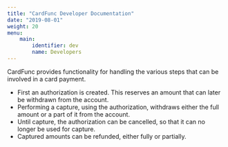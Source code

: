 ```yaml
---
title: "CardFunc Developer Documentation"
date: "2019-08-01"
weight: 20
menu: 
    main:
        identifier: dev
        name: Developers
---
```

CardFunc provides functionality for handling the various steps that can be involved in a card payment.
* First an authorization is created. This reserves an amount that can later be withdrawn from the account.
* Performing a capture, using the authorization, withdraws either the full amount or a part of it from the account.
* Until capture, the authorization can be cancelled, so that it can no longer be used for capture.
* Captured amounts can be refunded, either fully or partially.
